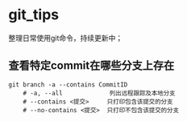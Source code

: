 # git_tips
整理日常使用git命令，持续更新中；

## 查看特定commit在哪些分支上存在
```
git branch -a --contains CommitID
    # -a, --all             列出远程跟踪及本地分支
    # --contains <提交>     只打印包含该提交的分支
    # --no-contains <提交>  只打印不包含该提交的分支
```
